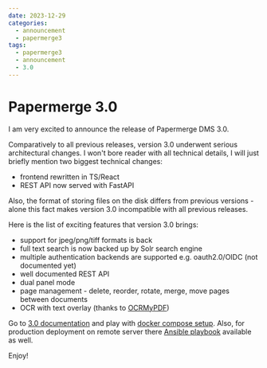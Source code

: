 ```yaml
---
date: 2023-12-29
categories:
  - announcement
  - papermerge3
tags:
  - papermerge3
  - announcement
  - 3.0
---
```


# Papermerge 3.0

I am very excited to announce the release of Papermerge DMS 3.0.

Comparatively to all previous releases, version 3.0 underwent serious
architectural changes. I won't bore reader with all technical details, I will
just briefly mention two biggest technical changes:

- frontend rewritten in TS/React
- REST API now served with FastAPI

Also, the format of storing files on the disk differs from previous versions -
alone this fact makes version 3.0 incompatible with all previous releases.

Here is the list of exciting features that version 3.0 brings:

- support for jpeg/png/tiff formats is back
- full text search is now backed up by Solr search engine
- multiple authentication backends are supported e.g. oauth2.0/OIDC (not documented yet)
- well documented REST API
- dual panel mode
- page management - delete, reorder, rotate, merge, move pages between documents
- OCR with text overlay (thanks to [OCRMyPDF](https://github.com/ocrmypdf/OCRmyPDF))


Go to [3.0 documentation](https://docs.papermerge.io/3.0/) and play
with [docker compose setup](https://docs.papermerge.io/3.0/setup/docker-compose/).
Also, for production deployment on remote server there [Ansible playbook](https://docs.papermerge.io/3.0/setup/ansible/) available as well.


Enjoy!